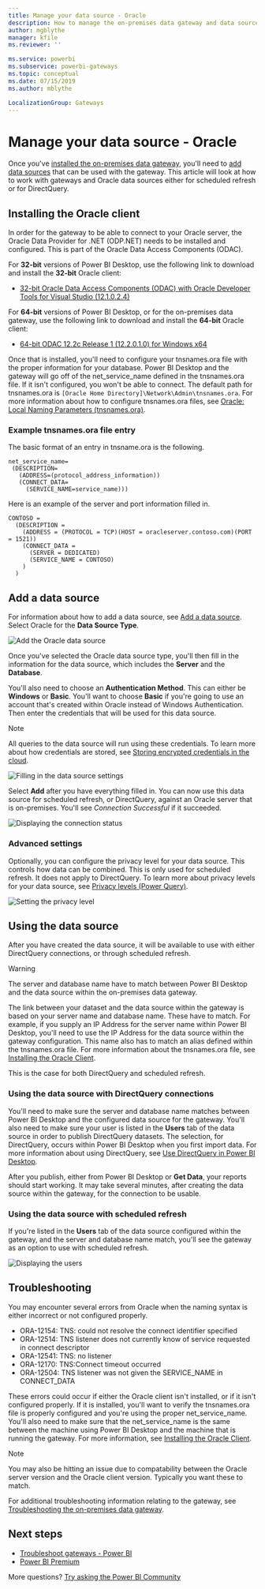 ```yaml
---
title: Manage your data source - Oracle
description: How to manage the on-premises data gateway and data sources that belong to that gateway.
author: mgblythe
manager: kfile
ms.reviewer: ''

ms.service: powerbi
ms.subservice: powerbi-gateways
ms.topic: conceptual
ms.date: 07/15/2019
ms.author: mblythe

LocalizationGroup: Gateways
---
```

# Manage your data source - Oracle

Once you've [installed the on-premises data gateway](/data-integration/gateway/service-gateway-install), you'll need to [add data sources](service-gateway-data-sources.md#add-a-data-source) that can be used with the gateway. This article will look at how to work with gateways and Oracle data sources either for scheduled refresh or for DirectQuery.

## Installing the Oracle client

In order for the gateway to be able to connect to your Oracle server, the Oracle Data Provider for .NET (ODP.NET) needs to be installed and configured. This is part of the Oracle Data Access Components (ODAC).

For **32-bit** versions of Power BI Desktop, use the following link to download and install the **32-bit** Oracle client:

* [32-bit Oracle Data Access Components (ODAC) with Oracle Developer Tools for Visual Studio (12.1.0.2.4)](http://www.oracle.com/technetwork/topics/dotnet/utilsoft-086879.html)

For **64-bit** versions of Power BI Desktop, or for the on-premises data gateway, use the following link to download and install the **64-bit** Oracle client:

* [64-bit ODAC 12.2c Release 1 (12.2.0.1.0) for Windows x64](http://www.oracle.com/technetwork/database/windows/downloads/index-090165.html)

Once that is installed, you'll need to configure your tnsnames.ora file with the proper information for your database. Power BI Desktop and the gateway will go off of the net_service_name defined in the tnsnames.ora file. If it isn't configured, you won't be able to connect. The default path for tnsnames.ora is `[Oracle Home Directory]\Network\Admin\tnsnames.ora`. For more information about how to configure tnsnames.ora files, see [Oracle: Local Naming Parameters (tnsnames.ora)](https://docs.oracle.com/cd/B28359_01/network.111/b28317/tnsnames.htm).

### Example tnsnames.ora file entry

The basic format of an entry in tnsname.ora is the following.

```
net_service_name=
 (DESCRIPTION=
   (ADDRESS=(protocol_address_information))
   (CONNECT_DATA=
     (SERVICE_NAME=service_name)))
```

Here is an example of the server and port information filled in.

```
CONTOSO =
  (DESCRIPTION =
    (ADDRESS = (PROTOCOL = TCP)(HOST = oracleserver.contoso.com)(PORT = 1521))
    (CONNECT_DATA =
      (SERVER = DEDICATED)
      (SERVICE_NAME = CONTOSO)
    )
  )
```

## Add a data source

For information about how to add a data source, see [Add a data source](service-gateway-data-sources.md#add-a-data-source). Select Oracle for the **Data Source Type**.

![Add the Oracle data source](media/service-gateway-onprem-manage-oracle/data-source-oracle.png)

Once you've selected the Oracle data source type, you'll then fill in the information for the data source, which includes the **Server** and the **Database**.  

You'll also need to choose an **Authentication Method**.  This can either be **Windows** or **Basic**.  You'll want to choose **Basic** if you're going to use an account that's created within Oracle instead of Windows Authentication. Then enter the credentials that will be used for this data source.

> [!NOTE]
> All queries to the data source will run using these credentials. To learn more about how credentials are stored, see [Storing encrypted credentials in the cloud](service-gateway-data-sources.md#storing-encrypted-credentials-in-the-cloud).

![Filling in the data source settings](media/service-gateway-onprem-manage-oracle/data-source-oracle2.png)

Select **Add** after you have everything filled in. You can now use this data source for scheduled refresh, or DirectQuery, against an Oracle server that is on-premises. You'll see *Connection Successful* if it succeeded.

![Displaying the connection status](media/service-gateway-onprem-manage-oracle/datasourcesettings4.png)

### Advanced settings

Optionally, you can configure the privacy level for your data source. This controls how data can be combined. This is only used for scheduled refresh. It does not apply to DirectQuery. To learn more about privacy levels for your data source, see [Privacy levels (Power Query)](https://support.office.com/article/Privacy-levels-Power-Query-CC3EDE4D-359E-4B28-BC72-9BEE7900B540).

![Setting the privacy level](media/service-gateway-onprem-manage-oracle/datasourcesettings9.png)

## Using the data source

After you have created the data source, it will be available to use with either DirectQuery connections, or through scheduled refresh.

> [!WARNING]
> The server and database name have to match between Power BI Desktop and the data source within the on-premises data gateway.

The link between your dataset and the data source within the gateway is based on your server name and database name. These have to match. For example, if you supply an IP Address for the server name within Power BI Desktop, you'll need to use the IP Address for the data source within the gateway configuration. This name also has to match an alias defined within the tnsnames.ora file. For more information about the tnsnames.ora file, see [Installing the Oracle Client](#installing-the-oracle-client).

This is the case for both DirectQuery and scheduled refresh.

### Using the data source with DirectQuery connections

You'll need to make sure the server and database name matches between Power BI Desktop and the configured data source for the gateway. You'll also need to make sure your user is listed in the **Users** tab of the data source in order to publish DirectQuery datasets. The selection, for DirectQuery, occurs within Power BI Desktop when you first import data. For more information about using DirectQuery, see [Use DirectQuery in Power BI Desktop](desktop-use-directquery.md).

After you publish, either from Power BI Desktop or **Get Data**, your reports should start working. It may take several minutes, after creating the data source within the gateway, for the connection to be usable.

### Using the data source with scheduled refresh

If you're listed in the **Users** tab of the data source configured within the gateway, and the server and database name match, you'll see the gateway as an option to use with scheduled refresh.

![Displaying the users](media/service-gateway-onprem-manage-oracle/powerbi-gateway-enterprise-schedule-refresh.png)

## Troubleshooting

You may encounter several errors from Oracle when the naming syntax is either incorrect or not configured properly.

* ORA-12154: TNS: could not resolve the connect identifier specified  
* ORA-12514: TNS listener does not currently know of service requested in connect descriptor  
* ORA-12541: TNS: no listener  
* ORA-12170: TNS:Connect timeout occurred  
* ORA-12504: TNS listener was not given the SERVICE_NAME in CONNECT_DATA  

These errors could occur if either the Oracle client isn't installed, or if it isn't configured properly. If it is installed, you'll want to verify the tnsnames.ora file is properly configured and you're using the proper net_service_name. You'll also need to make sure that the net_service_name is the same between the machine using Power BI Desktop and the machine that is running the gateway. For more information, see [Installing the Oracle Client](#installing-the-oracle-client).

> [!NOTE]
> You may also be hitting an issue due to compatability between the Oracle server version and the Oracle client version. Typically you want these to match.

For additional troubleshooting information relating to the gateway, see [Troubleshooting the on-premises data gateway](/data-integration/gateway/service-gateway-tshoot).

## Next steps

* [Troubleshoot gateways - Power BI](service-gateway-onprem-tshoot.md)
* [Power BI Premium](service-premium.md)

More questions? [Try asking the Power BI Community](http://community.powerbi.com/)

